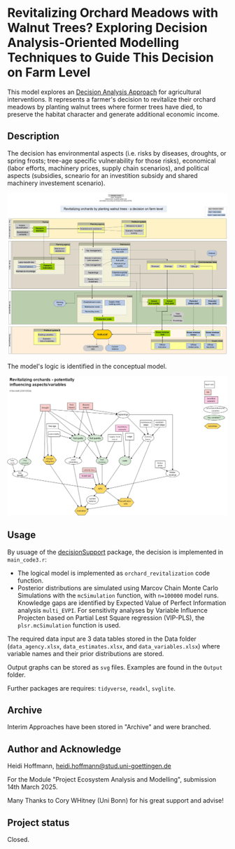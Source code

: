# Revitalizing Orchard Meadows with Walnut Trees? Exploring Decision Analysis-Oriented Modelling Techniques to Guide This Decision on Farm Level


This model explores an [Decision Analysis Approach](https://doi.org/10.1186/s43170-023-00151-9) for agricultural interventions. 
It represents a farmer's decision to revitalize their orchard meadows by planting walnut trees where former trees have died, to preserve the habitat character and generate additional economic income.

## Description
The decision has environmental aspects (i.e. risks by diseases, droughts, or spring frosts; tree-age specific vulnerability for those risks), economical (labor efforts, machinery prices, supply chain scenarios), and political aspects (subsidies, scneario for an investition subsidy and shared machinery investement scenario). 


![decision model](Supplements/4_second_conc_model_refined.jpg "Interim decision model")


The model's logic is identified in the conceptual model. 


![conceptual model](Supplements/2_influencing_factors.png "Interim conceptual model")


## Usage

By usuage of the [decisionSupport](https://cran.r-project.org/web/packages/decisionSupport/index.html) package, the decision is implemented in `main_code3.r`:
* The logical model is implemented as `orchard_revitalization` code function.
* Posterior distributions are simulated using Marcov Chain Monte Carlo Simulations with the `mcSimulation` function, with `n=100000` model runs.
Knowledge gaps are identified by Expected Value of Perfect Information analysis `multi_EVPI`. For sensitivity analyses by Variable Influence Projecten based on Partial Lest Square regression (VIP-PLS), the `plsr.mcSimulation` function is used.

The required data input are 3 data tables stored in the Data folder (`data_agency.xlsx`, `data_estimates.xlsx`, and `data_variables.xlsx`) where variable names and their prior distributions are stored.

Output graphs can be stored as `svg` files. Examples are found in the `Output` folder. 

Further packages are requires: `tidyverse`, `readxl`, `svglite`.

## Archive
Interim Approaches have been stored in "Archive" and were branched. 

## Author and Acknowledge
Heidi Hoffmann, heidi.hoffmann@stud.uni-goettingen.de

For the Module "Project Ecosystem Analysis and Modelling", submission 14th March 2025.

Many Thanks to Cory WHitney (Uni Bonn) for his great support and advise!


## Project status
Closed.
